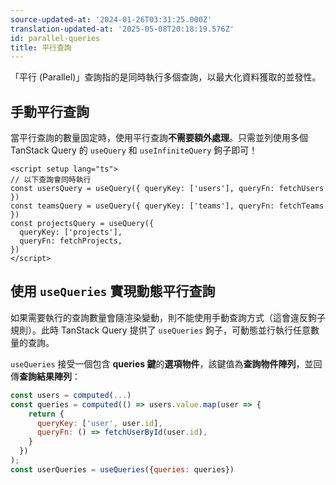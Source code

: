 ```yaml
---
source-updated-at: '2024-01-26T03:31:25.000Z'
translation-updated-at: '2025-05-08T20:18:19.576Z'
id: parallel-queries
title: 平行查詢
---
```


「平行 (Parallel)」查詢指的是同時執行多個查詢，以最大化資料獲取的並發性。

## 手動平行查詢

當平行查詢的數量固定時，使用平行查詢**不需要額外處理**。只需並列使用多個 TanStack Query 的 `useQuery` 和 `useInfiniteQuery` 鉤子即可！

```vue
<script setup lang="ts">
// 以下查詢會同時執行
const usersQuery = useQuery({ queryKey: ['users'], queryFn: fetchUsers })
const teamsQuery = useQuery({ queryKey: ['teams'], queryFn: fetchTeams })
const projectsQuery = useQuery({
  queryKey: ['projects'],
  queryFn: fetchProjects,
})
</script>
```

## 使用 `useQueries` 實現動態平行查詢

如果需要執行的查詢數量會隨渲染變動，則不能使用手動查詢方式（這會違反鉤子規則）。此時 TanStack Query 提供了 `useQueries` 鉤子，可動態並行執行任意數量的查詢。

`useQueries` 接受一個包含 **queries 鍵**的**選項物件**，該鍵值為**查詢物件陣列**，並回傳**查詢結果陣列**：

```js
const users = computed(...)
const queries = computed(() => users.value.map(user => {
    return {
      queryKey: ['user', user.id],
      queryFn: () => fetchUserById(user.id),
    }
  })
);
const userQueries = useQueries({queries: queries})
```
